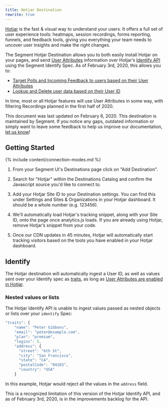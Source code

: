```yaml
---
title: Hotjar Destination
rewrite: true
---
```


[Hotjar](https://help.hotjar.com/hc/en-us) is the fast & visual way to understand your users. It offers a full set of user experience tools: heatmaps, session recordings, forms reporting, funnels, and feedback tools, giving you everything your team needs to uncover user insights and make the right changes.

The Segment Hotjar Destination allows you to both easily install Hotjar on your pages, and send [User Attributes](https://help.hotjar.com/hc/en-us/articles/360038394053-How-to-Setup-User-Attributes-in-4-Steps) information over Hotjar’s [Identify API](https://help.hotjar.com/hc/en-us/articles/360033640653) using the Segment Identify Spec. As of February 3rd, 2020, this allows you to:

* [Target Polls and Incoming Feedback to users based on their User Attributes](https://help.hotjar.com/hc/en-us/articles/360022688554)
* [Lookup and Delete user data based on their User ID](https://help.hotjar.com/hc/en-us/articles/360001749014)

In time, most or all Hotjar features will use User Attributes in some way, with filtering Recordings planned in the first half of 2020.

This document was last updated on February 6, 2020. This destination is maintained by Segment. If you notice any gaps, outdated information or simply want to leave some feedback to help us improve our documentation, [let us know](https://segment.com/help/contact)!


## Getting Started

{% include content/connection-modes.md %}

1. From your Segment UI's Destinations page click on "Add Destination".

2. Search for "Hotjar" within the Destinations Catalog and confirm the Javascript source you'd like to connect to.

3. Add your Hotjar Site ID to your Destination settings. You can find this under Settings and Sites & Organizations in your Hotjar dashboard. It should be a whole number (e.g. 123456).

4. We'll automatically load Hotjar's tracking snippet, along with your Site ID, onto the page once analytics.js loads. If you are already using Hotjar, remove Hotjar’s snippet from your code.

5. Once our CDN updates in 45 minutes, Hotjar will automatically start tracking visitors based on the tools you have enabled in your Hotjar dashboard.

## Identify

The Hotjar destination will automatically ingest a User ID, as well as values sent over your Identify spec as [traits](https://segment.com/docs/connections/spec/identify/#traits), as long as [User Attributes are enabled in Hotjar](https://help.hotjar.com/hc/en-us/articles/360038394053-How-to-Setup-User-Attributes-in-4-Steps#step-2-review-your-privacy-requirements-and-enable-user-attributes). 

### Nested values or lists

The Hotjar Identify API is unable to ingest values passed as nested objects or lists over your `identify` Spec:

```js
"traits": {
    "name": "Peter Gibbons",
    "email": "peter@example.com",
    "plan": "premium",
    "logins": 5,
    "address": {
      "street": "6th St",
      "city": "San Francisco",
      "state": "CA",
      "postalCode": "94103",
      "country": "USA"
    }
```

In this example, Hotjar would reject all the values in the `address` field. 

This is a recognized limitation of this version of the Hotjar Identify API, and as of February 3rd, 2020, is in the improvements backlog for the API.
